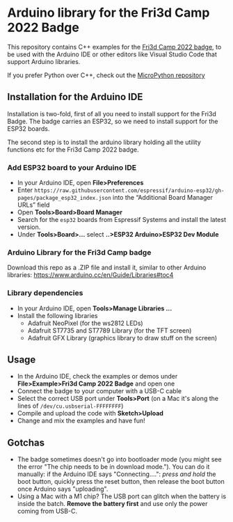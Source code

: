 # Arduino library for the Fri3d Camp 2022 Badge

This repository contains C++ examples for the [Fri3d Camp 2022 badge](https://fri3d.be/badge/), to be used with the Arduino IDE or other editors like Visual Studio Code that support Arduino libraries. 

If you prefer Python over C++, check out the [MicroPython repository](https://github.com/Fri3dCamp/Badge2020_micropython)

## Installation for the Arduino IDE

Installation is two-fold, first of all you need to install support for the Fri3d Badge. The badge carries an ESP32, so we need to install support for the ESP32 boards.

The second step is to install the arduino library holding all the utility functions etc for the Fri3d Camp 2022 badge.

### Add ESP32 board to your Arduino IDE

* In your Arduino IDE, open **File>Preferences**
* Enter `https://raw.githubusercontent.com/espressif/arduino-esp32/gh-pages/package_esp32_index.json` into the “Additional Board Manager URLs” field 
* Open **Tools>Board>Board Manager**
* Search for the `esp32` boards from Espressif Systems and install the latest version.
* Under **Tools>Board>...** select **..>ESP32 Arduino>ESP32 Dev Module**

### Arduino Library for the Fri3d Camp badge

Download this repo as a .ZIP file and install it, similar to other Arduino libraries: https://www.arduino.cc/en/Guide/Libraries#toc4

### Library dependencies

* In your Arduino IDE, open **Tools>Manage Libraries ...**
* Install the following libraries
  * Adafruit NeoPixel (for the ws2812 LEDs)
  * Adafruit ST7735 and ST7789 Library (for the TFT screen)
  * Adafruit GFX Library (graphics library to draw stuff on the screen)

## Usage

* In the Arduino IDE, check the examples or demos under **File>Example>Fri3d Camp 2022 Badge** and open one
* Connect the badge to your computer with a USB-C cable
* Select the correct USB port under **Tools>Port** (on a Mac it's along the lines of `/dev/cu.usbserial-FFFFFFFF`)
* Compile and upload the code with **Sketch>Upload**
* Change and mix the examples and have fun!

## Gotchas

* The badge sometimes doesn't go into bootloader mode (you might see the error "The chip needs to be in download mode."). You can do it manually: if the Arduino IDE says "Connecting....": *press and hold* the boot button, quickly press the reset button, then release the boot button once Arduino says "uploading".
* Using a Mac with a M1 chip? The USB port can glitch when the battery is inside the batch. **Remove the battery first** and use only the power coming from USB-C.

